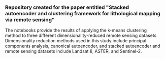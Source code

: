 ### Repository created for the paper entitled "Stacked autoencoder  and clustering framework for lithological mapping via remote sensing"

The notebooks provide the results of applying the k-means clustering method to three different dimensionality-reduced remote sensing datasets. Dimensionality reduction methods used in this study include principal components analysis, canonical autoencoder, and stacked autoencoder and remote sensing datasets include Landsat 8, ASTER, and Sentinel-2.
